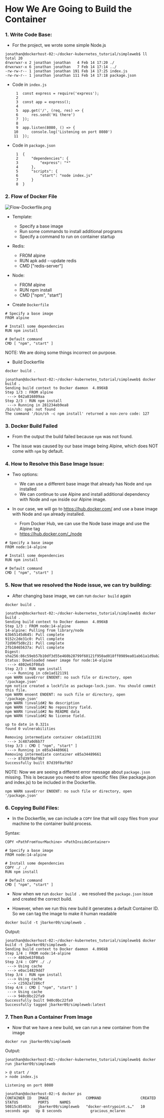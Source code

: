 # How We Are Going to Build the Container

### 1. Write Code Base:

- For the project, we wrote some simple Node.js

```
jonathan@dockerhost-02:~/docker-kubernetes_tutorial/simpleweb$ ll
total 20
drwxrwxr-x 2 jonathan jonathan   4 Feb 14 17:20 ./
drwxrwxr-x 6 jonathan jonathan   7 Feb 14 17:14 ../
-rw-rw-r-- 1 jonathan jonathan 191 Feb 14 17:25 index.js
-rw-rw-r-- 1 jonathan jonathan 111 Feb 14 17:18 package.json
```

- Code in `index.js`

```
     1  const express = require('express');
     2
     3  const app = express();
     4
     5  app.get('/', (req, res) => {
     6      res.send('Hi there')
     7  });
     8
     9  app.listen(8080, () => {
    10      console.log('Listening on port 8080')
    11  });
```

- Code in `package.json`

```
     1  {
     2      "dependencies": {
     3          "express": "*"
     4      },
     5      "scripts": {
     6          "start": "node index.js"
     7      }
     8  }
```

### 2. Flow of Docker File

![Flow-Dockerfile.png](https://github.com/JBarker90/docker-kubernetes_tutorial/blob/main/notes/section_04/Flow-Dockerfile.png)

- Template:
	- Specify a base image
	- Run some commands to install additional programs
	- Specify a command to run on container startup

- Redis:
	- FROM alpine
	- RUN apk add --update redis
	- CMD ["redis-server"]

- Node:
	- FROM alpine
	- RUN npm install
	- CMD ["npm", "start"]

- Create `Dockerfile`

```
# Specify a base image
FROM alpine

# Install some dependencies
RUN npm install

# Default command
CMD [ "npm", "start" ]
```

NOTE: We are doing some things incorrect on purpose.

- Build Dockerfile

```
docker build .
```

```
jonathan@dockerhost-02:~/docker-kubernetes_tutorial/simpleweb$ docker build .
Sending build context to Docker daemon  4.096kB
Step 1/3 : FROM alpine
 ---> 042a816809aa
Step 2/3 : RUN npm install
 ---> Running in 281234eb9ea8
/bin/sh: npm: not found
The command '/bin/sh -c npm install' returned a non-zero code: 127
```

### 3. Docker Build Failed

- From the output the build failed because `npm` was not found.

- The issue was caused by our base image being Alpine, which does NOT come with `npm` by default.

### 4. How to Resolve this Base Image Issue:

- Two options:
	- We can use a different base image that already has Node and `npm` installed
	- We can continue to use Alpine and install additional dependency with Node and `npm` inside our Alpine image.

- In our case, we will go to https://hub.docker.com/ and use a base image with Node and `npm` already installed.
	- From Docker Hub, we can use the Node base image and use the Alpine tag 
	- https://hub.docker.com/_/node

```
# Specify a base image
FROM node:14-alpine

# Install some dependencies
RUN npm install

# Default command
CMD [ "npm", "start" ]
```

### 5. Now that we resolved the Node issue, we can try building:

- After changing base image, we can run `docker build` again

```
docker build .
```

```
jonathan@dockerhost-02:~/docker-kubernetes_tutorial/simpleweb$ docker build .
Sending build context to Docker daemon  4.096kB
Step 1/3 : FROM node:14-alpine
14-alpine: Pulling from library/node
63b65145d645: Pull complete
9152c2de31c0: Pull complete
72d96f5d8c21: Pull complete
2fb18465637a: Pull complete
Digest: sha256:86c59eb57b10df3d55e460b28799f60121f950ad018ff0989ea01ab61a1d9ab2
Status: Downloaded newer image for node:14-alpine
 ---> 4802e63f08a5
Step 2/3 : RUN npm install
 ---> Running in cde1ad121191
npm WARN saveError ENOENT: no such file or directory, open '/package.json'
npm notice created a lockfile as package-lock.json. You should commit this file.
npm WARN enoent ENOENT: no such file or directory, open '/package.json'
npm WARN !invalid#2 No description
npm WARN !invalid#2 No repository field.
npm WARN !invalid#2 No README data
npm WARN !invalid#2 No license field.

up to date in 0.321s
found 0 vulnerabilities

Removing intermediate container cde1ad121191
 ---> 3c487a0d6b77
Step 3/3 : CMD [ "npm", "start" ]
 ---> Running in e85a34489661
Removing intermediate container e85a34489661
 ---> 87d39f0af9b7
Successfully built 87d39f0af9b7
```

NOTE: Now we are seeing a different error message about `package.json` missing. This is because you need to allow specific files (like package.json and index.js) to be included in the Dockerfile.

```
npm WARN saveError ENOENT: no such file or directory, open '/package.json'
```

### 6. Copying Build Files:

- In the Dockerfile, we can include a `COPY` line that will copy files from your machine to the container build process.

Syntax:

```
COPY <PathFromYourMachine> <PathInsideContainer>
```

```
# Specify a base image
FROM node:14-alpine

# Install some dependencies
COPY ./ ./
RUN npm install

# Default command
CMD [ "npm", "start" ]
```

- Now when we run `docker build .` we resolved the `package.json` issue and created the correct build. 

- However, when we run this new build it generates a default Container ID. So we can tag the image to make it human readable

```
docker build -t jbarker09/simpleweb .
```

Output:

```
jonathan@dockerhost-02:~/docker-kubernetes_tutorial/simpleweb$ docker build -t jbarker09/simpleweb .
Sending build context to Docker daemon  4.096kB
Step 1/4 : FROM node:14-alpine
 ---> 4802e63f08a5
Step 2/4 : COPY ./ ./
 ---> Using cache
 ---> e0ac14829dd7
Step 3/4 : RUN npm install
 ---> Using cache
 ---> c2592a7286cf
Step 4/4 : CMD [ "npm", "start" ]
 ---> Using cache
 ---> 940c0bc22fa9
Successfully built 940c0bc22fa9
Successfully tagged jbarker09/simpleweb:latest
```

### 7. Then Run a Container From Image

- Now that we have a new build, we can run a new container from the image

```
docker run jbarker09/simpleweb
```

Output:

```
jonathan@dockerhost-02:~/docker-kubernetes_tutorial/simpleweb$ docker run jbarker09/simpleweb

> @ start /
> node index.js

Listening on port 8080

jonathan@dockerhost-02:~$ docker ps
CONTAINER ID   IMAGE                 COMMAND                  CREATED          STATUS         PORTS     NAMES
50815c85403c   jbarker09/simpleweb   "docker-entrypoint.s…"   10 seconds ago   Up 8 seconds             gracious_mclaren
```

